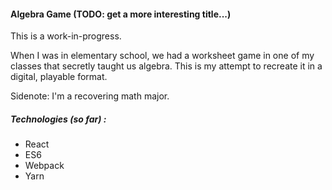 #### Algebra Game (TODO: get a more interesting title...)

This is a work-in-progress.

When I was in elementary school, we had a worksheet game in one of my classes that secretly taught us algebra. This is my attempt to recreate it in a digital, playable format.

Sidenote: I'm a recovering math major.

##### Technologies (so far) :

* React
* ES6
* Webpack
* Yarn
